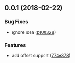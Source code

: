 <a name="0.0.1"></a>
## 0.0.1 (2018-02-22)


### Bug Fixes

* ignore idea ([b100328](https://github.com/ULIVZ/markdown-links-transformer/commit/b100328))


### Features

* add offset support ([774e378](https://github.com/ULIVZ/markdown-links-transformer/commit/774e378))



